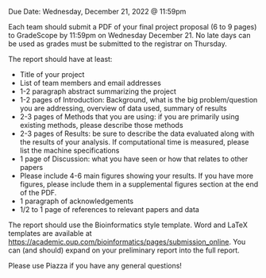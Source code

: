 Due Date: Wednesday, December 21, 2022 @ 11:59pm 

Each team should submit a PDF of your final project proposal (6 to 9 pages) to GradeScope by 11:59pm on Wednesday December 21. No late days can be used as grades must be submitted to the registrar on Thursday.

The report should have at least:

* Title of your project
* List of team members and email addresses
* 1-2 paragraph abstract summarizing the project
* 1-2 pages of Introduction: Background, what is the big problem/question you are addressing, overview of data used, summary of results
* 2-3 pages of Methods that you are using: if you are primarily using existing methods, please describe those methods
* 2-3 pages of Results: be sure to describe the data evaluated along with the results of your analysis. If computational time is measured, please list the machine specifications
* 1 page of Discussion: what you have seen or how that relates to other papers
* Please include 4-6 main figures showing your results. If you have more figures, please include them in a supplemental figures section at the end of the PDF.
* 1 paragraph of acknowledgements
* 1/2 to 1 page of references to relevant papers and data

The report should use the Bioinformatics style template. Word and LaTeX templates are available at https://academic.oup.com/bioinformatics/pages/submission_online. You can (and should) expand on your preliminary report into the full report.

Please use Piazza if you have any general questions!
